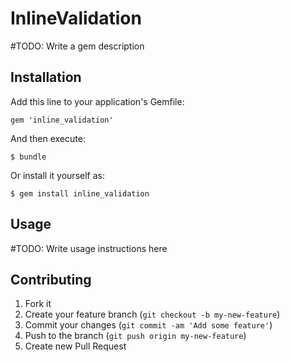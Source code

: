 # InlineValidation

#TODO: Write a gem description

## Installation

Add this line to your application's Gemfile:

    gem 'inline_validation'

And then execute:

    $ bundle

Or install it yourself as:

    $ gem install inline_validation

## Usage

#TODO: Write usage instructions here

## Contributing

1. Fork it
2. Create your feature branch (`git checkout -b my-new-feature`)
3. Commit your changes (`git commit -am 'Add some feature'`)
4. Push to the branch (`git push origin my-new-feature`)
5. Create new Pull Request
